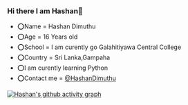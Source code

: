 ### Hi there I am Hashan👋

- ⭕Name = Hashan Dimuthu
- ⭕Age = 16 Years old
- ⭕School = I am curently go Galahitiyawa Central College
- ⭕Country = Sri Lanka,Gampaha
- ⭕I am curently learning Python
- ⭕Contact me = [@HashanDimuthu](https://t.me/HashanDimuthu)


[![Hashan's github activity graph](https://activity-graph.herokuapp.com/graph?username=HashanDimuthu&theme=dracula)](https://github.com/HashanDimuthu/github-readme-activity-graph)
